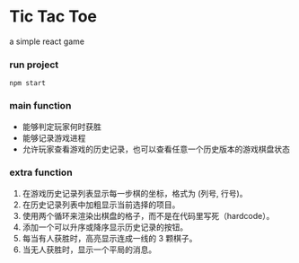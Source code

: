 # Tic Tac Toe

a simple react game



### run project

```shell
npm start
```



### main function

- 能够判定玩家何时获胜
- 能够记录游戏进程
- 允许玩家查看游戏的历史记录，也可以查看任意一个历史版本的游戏棋盘状态



### extra function

1. 在游戏历史记录列表显示每一步棋的坐标，格式为 (列号, 行号)。
2. 在历史记录列表中加粗显示当前选择的项目。
3. 使用两个循环来渲染出棋盘的格子，而不是在代码里写死（hardcode）。
4. 添加一个可以升序或降序显示历史记录的按钮。
5. 每当有人获胜时，高亮显示连成一线的 3 颗棋子。
6. 当无人获胜时，显示一个平局的消息。